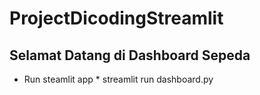 # ProjectDicodingStreamlit

## Selamat Datang di Dashboard Sepeda
* Run steamlit app *
streamlit run dashboard.py

